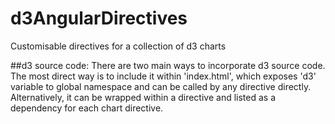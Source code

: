 # d3AngularDirectives
Customisable directives for a collection of d3 charts



##d3 source code:
There are two main ways to incorporate d3 source code. The most direct way is to include it within 'index.html', which exposes 'd3' variable to global namespace and can be called by any directive directly. Alternatively, it can be wrapped within a directive and listed as a dependency for each chart directive.
